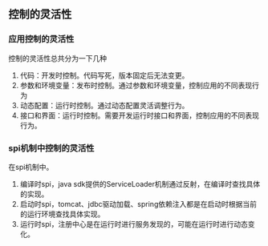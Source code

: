 ## 控制的灵活性
### 应用控制的灵活性
控制的灵活性总共分为一下几种
1. 代码：开发时控制。代码写死，版本固定后无法变更。
2. 参数和环境变量：发布时控制。通过参数和环境变量，控制应用的不同表现行为
3. 动态配置：运行时控制。通过动态配置灵活调整行为。
4. 接口和界面：运行时控制。需要开发运行时接口和界面，控制应用的不同表现行为。


### spi机制中控制的灵活性

在spi机制中。
1. 编译时spi，java sdk提供的ServiceLoader机制通过反射，在编译时查找具体的实现。
2. 启动时spi，tomcat、jdbc驱动加载、spring依赖注入都是在启动时根据当前的运行环境查找具体实现。
3. 运行时spi，注册中心是在运行时进行服务发现的，可能在运行时进行动态变化。